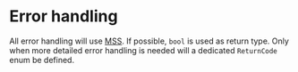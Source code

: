 Error handling
==============

All error handling will use [MSS](https://github.com/gfannes/gubg.std/src/mss.hpp). If possible, `bool` is used as return type. Only when more detailed error handling is needed will a dedicated `ReturnCode` enum be defined.
